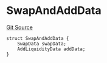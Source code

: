 # SwapAndAddData
[Git Source](https://github.com/ArrakisFinance/arrakis-modular/blob/b9ae3a6dd7145e0f69f817dcb31abd79f8e19310/src/structs/SRouter.sol)


```solidity
struct SwapAndAddData {
    SwapData swapData;
    AddLiquidityData addData;
}
```

